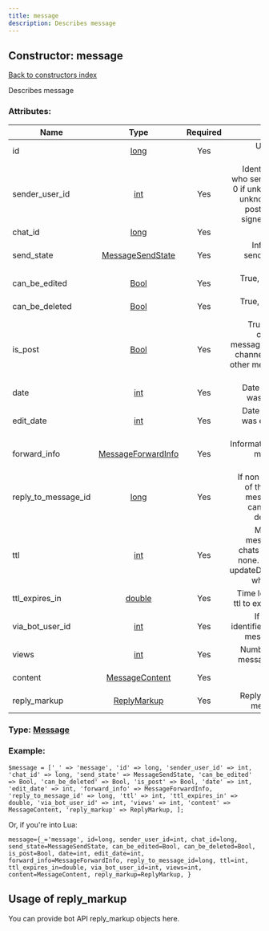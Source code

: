 ```yaml
---
title: message
description: Describes message
---
```

## Constructor: message  
[Back to constructors index](index.md)



Describes message

### Attributes:

| Name     |    Type       | Required | Description |
|----------|:-------------:|:--------:|------------:|
|id|[long](../types/long.md) | Yes|Unique message identifier|
|sender\_user\_id|[int](../types/int.md) | Yes|Identifier of the user who sent the message, 0 if unknown. It can be unknown for channel posts which are not signed by the author|
|chat\_id|[long](../types/long.md) | Yes|Chat identifier|
|send\_state|[MessageSendState](../types/MessageSendState.md) | Yes|Information about sending state of the message|
|can\_be\_edited|[Bool](../types/Bool.md) | Yes|True, if message can be edited|
|can\_be\_deleted|[Bool](../types/Bool.md) | Yes|True, if message can be deleted|
|is\_post|[Bool](../types/Bool.md) | Yes|True, if message is channel post. All messages to broadcast channels are posts, all other messages are not posts|
|date|[int](../types/int.md) | Yes|Date when message was sent, unix time|
|edit\_date|[int](../types/int.md) | Yes|Date when message was edited last time, unix time|
|forward\_info|[MessageForwardInfo](../types/MessageForwardInfo.md) | Yes|Information about initial message sender, nullable|
|reply\_to\_message\_id|[long](../types/long.md) | Yes|If non-zero, identifier of the message this message replies to, can be identifier of deleted message|
|ttl|[int](../types/int.md) | Yes|Message TTL for messages in secret chats in seconds, 0 if none. TDLib will send updateDeleteMessages when TTL expires|
|ttl\_expires\_in|[double](../types/double.md) | Yes|Time left for message ttl to expire in seconds|
|via\_bot\_user\_id|[int](../types/int.md) | Yes|If non-zero, user identifier of the bot this message is sent via|
|views|[int](../types/int.md) | Yes|Number of times this message was viewed|
|content|[MessageContent](../types/MessageContent.md) | Yes|Content of the message|
|reply\_markup|[ReplyMarkup](../types/ReplyMarkup.md) | Yes|Reply markup for the message, nullable|



### Type: [Message](../types/Message.md)


### Example:

```
$message = ['_' => 'message', 'id' => long, 'sender_user_id' => int, 'chat_id' => long, 'send_state' => MessageSendState, 'can_be_edited' => Bool, 'can_be_deleted' => Bool, 'is_post' => Bool, 'date' => int, 'edit_date' => int, 'forward_info' => MessageForwardInfo, 'reply_to_message_id' => long, 'ttl' => int, 'ttl_expires_in' => double, 'via_bot_user_id' => int, 'views' => int, 'content' => MessageContent, 'reply_markup' => ReplyMarkup, ];
```  

Or, if you're into Lua:  


```
message={_='message', id=long, sender_user_id=int, chat_id=long, send_state=MessageSendState, can_be_edited=Bool, can_be_deleted=Bool, is_post=Bool, date=int, edit_date=int, forward_info=MessageForwardInfo, reply_to_message_id=long, ttl=int, ttl_expires_in=double, via_bot_user_id=int, views=int, content=MessageContent, reply_markup=ReplyMarkup, }

```



## Usage of reply_markup

You can provide bot API reply_markup objects here.  


